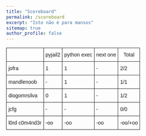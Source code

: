 ```yaml
---
title: "Scoreboard"
permalink: /scoreboard
excerpt: "Isto não é para mansos"
sitemap: true
author_profile: false
---
```


<style type="text/css">
.tg  {border-collapse:collapse;border-spacing:0;}
.tg td{font-family:Arial, sans-serif;font-size:14px;padding:10px 5px;border-style:solid;border-width:1px;overflow:hidden;word-break:normal;}
.tg th{font-family:Arial, sans-serif;font-size:14px;font-weight:normal;padding:10px 5px;border-style:solid;border-width:1px;overflow:hidden;word-break:normal;}
.tg .tg-baqh{text-align:center;vertical-align:top}
.tg .tg-yw4l{vertical-align:top}
</style>
<table class="tg">
  <tr>
    <th class="tg-yw4l"></th>
    <th class="tg-yw4l">pyjail2</th>
    <th class="tg-yw4l">python exec</th>
    <th class="tg-baqh">next one</th>
    <th class="tg-yw4l">Total</th>
  </tr>
  <tr>
    <td class="tg-yw4l">jofra</td>
    <td class="tg-yw4l">1</td>
    <td class="tg-yw4l">1</td>
    <td class="tg-yw4l">-</td>
    <td class="tg-yw4l">2/2</td>
  </tr>
  <tr>
    <td class="tg-yw4l">mandlenoob</td>
    <td class="tg-yw4l">-</td>
    <td class="tg-yw4l">1</td>
    <td class="tg-yw4l">-</td>
    <td class="tg-yw4l">1/1</td>
  </tr>
  <tr>
    <td class="tg-yw4l">diogomrsilva</td>
    <td class="tg-yw4l">0</td>
    <td class="tg-yw4l">1</td>
    <td class="tg-yw4l">-</td>
    <td class="tg-yw4l">1/2</td>
  </tr>
  <tr>
    <td class="tg-yw4l">jcfg</td>
    <td class="tg-yw4l">-</td>
    <td class="tg-yw4l">-</td>
    <td class="tg-yw4l">-</td>
    <td class="tg-yw4l">0/0</td>
  </tr>
  <tr>
    <td class="tg-yw4l">l0rd c0m4nd3r</td>
    <td class="tg-yw4l">-oo</td>
    <td class="tg-yw4l">-oo</td>
    <td class="tg-yw4l">-oo</td>
    <td class="tg-yw4l">-oo/+oo</td>
  </tr>
</table>
